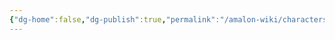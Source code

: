 ```yaml
---
{"dg-home":false,"dg-publish":true,"permalink":"/amalon-wiki/characters/minor-characters/vilda/","dgPassFrontmatter":true,"noteIcon":""}
---
```


